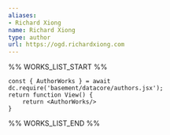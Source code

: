 ```yaml
---
aliases:
- Richard Xiong
name: Richard Xiong
type: author
url: https://ogd.richardxiong.com
---
```



%% WORKS_LIST_START %%

```datacorejsx
const { AuthorWorks } = await dc.require('basement/datacore/authors.jsx');
return function View() {
    return <AuthorWorks/>
}
```
%% WORKS_LIST_END %%